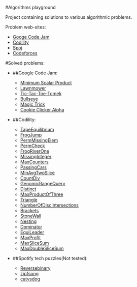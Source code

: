#Algorithms playground

Project containing solutions to various algorithmic problems.

Problem web-sites:

* [Googe Code Jam](http://code.google.com/codejam/)
* [Codility](https://codility.com/train/)
* [Spoj](http://www.spoj.com/)
* [Codeforces](http://codeforces.com/)

#Solved problems:


* ##Google Code Jam:
    * [Minimum Scalar Product](http://code.google.com/codejam/contest/32016/dashboard#s=p0)
    * [Lawnmower](https://code.google.com/codejam/contest/2270488/dashboard#s=p1)
    * [Tic-Tac-Toe-Tomek](https://code.google.com/codejam/contest/2270488/dashboard#s=p0&a=0)
    * [Bullseye](http://code.google.com/codejam/contest/2418487/dashboard#s=p0&a=0)
    * [Magic Trick](https://code.google.com/codejam/contest/2974486/dashboard#s=p0)
    * [Cookie Clicker Alpha](https://code.google.com/codejam/contest/2974486/dashboard#s=p1)
    
* ##Codility:
    * [TapeEquilibrium ](https://codility.com/demo/take-sample-test/tape_equilibrium)
    * [FrogJump](https://codility.com/demo/take-sample-test/frog_jmp)
    * [PermMissingElem](https://codility.com/demo/take-sample-test/perm_missing_elem)
    * [PermCheck](https://codility.com/demo/take-sample-test/perm_check)
    * [FrogRiverOne](https://codility.com/demo/take-sample-test/frog_river_one)
    * [MissingInteger](https://codility.com/demo/take-sample-test/missing_integer)
    * [MaxCounters](https://codility.com/demo/take-sample-test/max_counters)
    * [PassingCars](https://codility.com/demo/take-sample-test/passing_cars)
    * [MinAvgTwoSlice](https://codility.com/demo/take-sample-test/min_avg_two_slice)
    * [CountDiv](https://codility.com/demo/take-sample-test/count_div)
    * [GenomicRangeQuery](https://codility.com/demo/take-sample-test/genomic_range_query)
    * [Distinct](https://codility.com/demo/take-sample-test/distinct)
    * [MaxProductOfThree](https://codility.com/demo/take-sample-test/max_product_of_three)
    * [Triangle](https://codility.com/demo/take-sample-test/triangle)
    * [NumberOfDiscIntersections](https://codility.com/demo/take-sample-test/number_of_disc_intersections)
    * [Brackets](https://codility.com/demo/take-sample-test/brackets)
    * [StoneWall](https://codility.com/demo/take-sample-test/stone_wall)
    * [Nesting](https://codility.com/demo/take-sample-test/nesting)
    * [Dominator](https://codility.com/demo/take-sample-test/dominator)
    * [EquiLeader](https://codility.com/demo/take-sample-test/equi_leader)
    * [MaxProfit](https://codility.com/demo/take-sample-test/max_profit)
    * [MaxSliceSum](https://codility.com/demo/take-sample-test/max_slice_sum)
    * [MaxDoubleSliceSum](https://codility.com/demo/take-sample-test/max_double_slice_sum)

   
* ##Spotify tech puzzles(Not tested):
	* [Reversebinary](https://labs.spotify.com/puzzles/)
	* [zipfsong](https://labs.spotify.com/puzzles/)
	* [catvsdog](https://labs.spotify.com/puzzles/)
